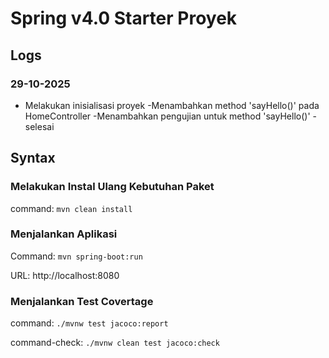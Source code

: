 # Spring v4.0 Starter Proyek

## Logs

### 29-10-2025

- Melakukan inisialisasi proyek
-Menambahkan method 'sayHello()' pada HomeController
-Menambahkan pengujian untuk method 'sayHello()'
-selesai

## Syntax

### Melakukan Instal Ulang Kebutuhan Paket

command: `mvn clean install`

### Menjalankan Aplikasi

Command: `mvn spring-boot:run`

URL: http://localhost:8080

### Menjalankan Test Covertage

command: `./mvnw test jacoco:report`

command-check: `./mvnw clean test jacoco:check`



